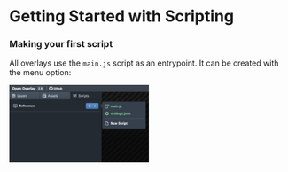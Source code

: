 <style type="text/css" rel="stylesheet">img {max-width: 50%}</style>
# Getting Started with Scripting

### Making your first script
All overlays use the `main.js` script as an entrypoint. It can be created with 
the menu option: 

![](scriptingv1-newscript.png)

